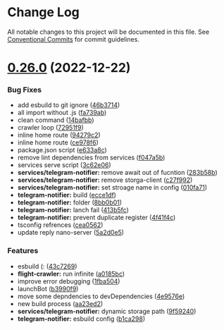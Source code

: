 # Change Log

All notable changes to this project will be documented in this file.
See [Conventional Commits](https://conventionalcommits.org) for commit guidelines.

# [0.26.0](https://github.com/AliMD/flight-finder/compare/v0.25.0...v0.26.0) (2022-12-22)

### Bug Fixes

- add esbuild to git ignore ([46b3714](https://github.com/AliMD/flight-finder/commit/46b3714a4b578b6cfae9e2d17f8c39623470c1f5))
- all import without .js ([fa739ab](https://github.com/AliMD/flight-finder/commit/fa739ab23f67bae1d10bfcc146920b71377a26fc))
- clean command ([14bafbb](https://github.com/AliMD/flight-finder/commit/14bafbb01b3c92ccf516346a4e5117f1893c32e9))
- crawler loop ([72951f9](https://github.com/AliMD/flight-finder/commit/72951f904c8e8eb04ded2a485a65add99150f984))
- inline home route ([94279c2](https://github.com/AliMD/flight-finder/commit/94279c21891fc710f48642b1c8debbf02b2436d3))
- inline home route ([ce978f6](https://github.com/AliMD/flight-finder/commit/ce978f6e1e2890e853d0db351c08efca665e5fad))
- package.json script ([e633a8c](https://github.com/AliMD/flight-finder/commit/e633a8c4355bec0d2fc044f073f7f639c0fd1976))
- remove lint dependencies from services ([f047a5b](https://github.com/AliMD/flight-finder/commit/f047a5bb0d1e8277f48b55969e18dc3582d9a234))
- services serve script ([3c62e06](https://github.com/AliMD/flight-finder/commit/3c62e06ec594ec7da171fc39ec77787e3bd29a0c))
- **services/telegram-notifier:** remove await out of fucntion ([283b58b](https://github.com/AliMD/flight-finder/commit/283b58b0ebf8a9c01805e1aa6ee8222933b9dbc7))
- **services/telegram-notifier:** remove storga-client ([c27f992](https://github.com/AliMD/flight-finder/commit/c27f9927b97f4d6f2e9c78d5a0a3f0268275bc38))
- **services/telegram-notifier:** set stroage name in config ([010fa71](https://github.com/AliMD/flight-finder/commit/010fa71cf15698bffcc5378b252bd0aa564d8d6e))
- **telegram-notifier:** build ([ecce1df](https://github.com/AliMD/flight-finder/commit/ecce1df81642b329dfb863d0503c06fc40688550))
- **telegram-notifier:** folder ([8bb0b01](https://github.com/AliMD/flight-finder/commit/8bb0b016502f6e2c5b1dd588e8300d36eb24eba7))
- **telegram-notifier:** lanch fail ([413b5fc](https://github.com/AliMD/flight-finder/commit/413b5fc3753304fe3c7e3e4ff574040fe3395ae8))
- **telegram-notifier:** prevent duplicate register ([4f41f4c](https://github.com/AliMD/flight-finder/commit/4f41f4c6cca881f0fc90cc253d8d6eaa15a50c43))
- tsconfig refrences ([cea0562](https://github.com/AliMD/flight-finder/commit/cea05621ecfa499476c5b10a412e60f27ba6a06d))
- update reply nano-server ([5a2d0e5](https://github.com/AliMD/flight-finder/commit/5a2d0e5698b16cffcc5393ee4a44ffda66702425))

### Features

- esbuild (: ([43c7269](https://github.com/AliMD/flight-finder/commit/43c7269333cf71b142e26da1456446d42fb3f8e0))
- **flight-crawler:** run infinite ([a0185bc](https://github.com/AliMD/flight-finder/commit/a0185bc39eab40862e0621ae703f604b30998991))
- improve error debugging ([1fba504](https://github.com/AliMD/flight-finder/commit/1fba50400a1e8ececc10bbe8ea11cc8dcea2289c))
- launchBot ([b3990f9](https://github.com/AliMD/flight-finder/commit/b3990f92bba1b65d0e728615f701a4799619d821))
- move some depndencies to devDependencies ([4e9576e](https://github.com/AliMD/flight-finder/commit/4e9576e6fd55f361e08a54230931ad45832131d9))
- new build process ([aa23ed2](https://github.com/AliMD/flight-finder/commit/aa23ed256824b9b4409e51a3213d6e67f2aeb8a3))
- **services/telegram-notifier:** dynamic storage path ([9f59240](https://github.com/AliMD/flight-finder/commit/9f5924008d7b567af1c990450da2450af887404a))
- **telegram-notifier:** esbuild config ([b1ca298](https://github.com/AliMD/flight-finder/commit/b1ca298df482daddfab4d89e807c4c5654394245))
